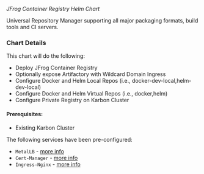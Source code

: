 *JFrog Container Registry Helm Chart*

Universal Repository Manager supporting all major packaging formats, build tools and CI servers.

### Chart Details

This chart will do the following:

- Deploy JFrog Container Registry
- Optionally expose Artifactory with Wildcard Domain Ingress
- Configure Docker and Helm Local Repos (i.e., docker-dev-local,helm-dev-local)
- Configure Docker and Helm Virtual Repos (i.e., docker,helm)
- Configure Private Registry on Karbon Cluster

#### Prerequisites:

- Existing Karbon Cluster

The following services have been pre-configured:

- `MetalLB` - [more info](https://metallb.universe.tf/)
- `Cert-Manager` - [more info](https://cert-manager.io/docs/installation/kubernetes/)
- `Ingress-Nginx` - [more info](https://kubernetes.github.io/ingress-nginx/)
